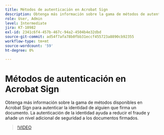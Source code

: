 ```yaml
---
title: Métodos de autenticación en Acrobat Sign
description: Obtenga más información sobre la gama de métodos de autenticación de la identidad disponibles en Acrobat Sign
role: User, Admin
level: Intermediate
jira: KT-10982
exl-id: 2341c6f4-457b-467c-94a2-4504b4e32dbd
source-git-commit: ad54f7afa78b0fbb31eccf455723a8890cb92355
workflow-type: tm+mt
source-wordcount: '59'
ht-degree: 0%

---
```


# Métodos de autenticación en Acrobat Sign

Obtenga más información sobre la gama de métodos disponibles en Acrobat Sign para autenticar la identidad de alguien que firma un documento. La autenticación de la identidad ayuda a reducir el fraude y añade un nivel adicional de seguridad a los documentos firmados.

>[!VIDEO](https://video.tv.adobe.com/v/3419287?quality=12&learn=on&hidetitle=true)
